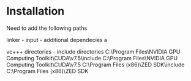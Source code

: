 # Installation

Need to add the following paths 

linker - input - additional dependecies
a


vc+++ directories - include directories
C:\Program Files\NVIDIA GPU Computing Toolkit\CUDA\v7.5\include
C:\Program Files\NVIDIA GPU Computing Toolkit\CUDA\v7.5
C:\Program Files (x86)\ZED SDK\include
C:\Program Files (x86)\ZED SDK

